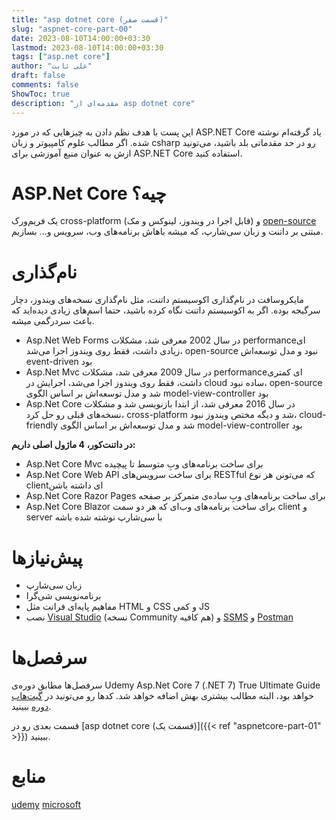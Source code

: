 ```yaml
---
title: "asp dotnet core (قسمت صفر)"
slug: "aspnet-core-part-00"
date: 2023-08-10T14:00:00+03:30
lastmod: 2023-08-10T14:00:00+03:30
tags: ["asp.net core"]
author: "علی ثابت"
draft: false
comments: false
ShowToc: true
description: "مقدمه‌ای از asp dotnet core"
---
```

این پست با هدف نظم دادن به چیزهایی که در مورد ASP.NET Core یاد گرفته‌ام نوشته شده. اگر مطالب علوم کامپیوتر و زبان csharp رو در حد مقدماتی بلد باشید، می‌تونید ازش به عنوان منبع آموزشی برای ASP.NET Core استفاده کنید.

# ASP.Net Core چیه؟

یک فریم‌ورک cross-platform (قابل اجرا در ویندوز، لینوکس و مک) و [open-source](https://github.com/dotnet/aspnetcore) مبتنی بر داتنت و زبان سی‌شارپ، که میشه باهاش برنامه‌های وب، سرویس و... بسازیم.

# نام‌گذاری

مایکروسافت در نام‌گذاری اکوسیستم داتنت، مثل نام‌گذاری نسخه‌های ویندوز، دچار سرگیجه بوده. اگر به اکوسیستم داتنت نگاه کرده باشید، حتما اسم‌های زیادی دیده‌اید که باعث سردرگمی میشه.

*   Asp.Net Web Forms در سال 2002 معرفی شد، مشکلات performanceای زیادی داشت، فقط روی ویندوز اجرا می‌شد، open-source نبود و مدل توسعه‌اش event-driven بود
*   Asp.Net Mvc در سال 2009 معرفی شد، مشکلات performanceای کمتری داشت، فقط روی ویندوز اجرا می‌شد، اجرایش در cloud ساده نبود، open-source شد و مدل توسعه‌اش بر اساس الگوی model-view-controller بود
*   Asp.Net Core در سال 2016 معرفی شد، از ابتدا بازنویسی شد و مشکلات نسخه‌های قبلی رو حل کرد، cross-platform شد و دیگه مختص ویندوز نبود، cloud-friendly شد و مدل توسعه‌اش بر اساس الگوی model-view-controller بود

**در داتنت‌کور، 4 ماژول اصلی داریم:**

*   Asp.Net Core Mvc برای ساخت برنامه‌های وبِ متوسط تا پیچیده
*   Asp.Net Core Web API برای ساخت سرویس‌های RESTful که می‌تونن هر نوع clientای داشته باشن
*   Asp.Net Core Razor Pages برای ساخت برنامه‌های وبِ ساده‌ی متمرکز بر صفحه
*   Asp.Net Core Blazor برای ساخت برنامه‌های وب‌ای که هر دو سمت client و server با سی‌شارپ نوشته شده باشه

# پیش‌نیازها
*   زبان سی‌شارپ
*   برنامه‌نویسی شی‌گرا
*   مفاهیم پایه‌ای فرانت مثل HTML و CSS و کمی JS
*   نصب [Visual Studio](https://visualstudio.microsoft.com/downloads/) (نسخه Community هم کافیه) و [SSMS](https://learn.microsoft.com/en-us/sql/ssms/download-sql-server-management-studio-ssms) و [Postman](https://www.postman.com/downloads/)

# سرفصل‌ها
سرفصل‌ها مطابق دوره‌ی Udemy Asp.Net Core 7 (.NET 7) True Ultimate Guide خواهد بود، البته مطالب بیشتری بهش اضافه خواهد شد. کدها رو می‌تونید در [گیت‌هاب دوره](https://github.com/Harsha-Global/AspNetCore-Harsha) ببینید.

قسمت بعدی رو در [asp dotnet core (قسمت یک)]({{< ref "aspnetcore-part-01" >}}) ببینید.

# منابع
[udemy](https://www.udemy.com/course/asp-net-core-true-ultimate-guide-real-project/)
[microsoft](https://learn.microsoft.com/en-us/aspnet/core/introduction-to-aspnet-core)